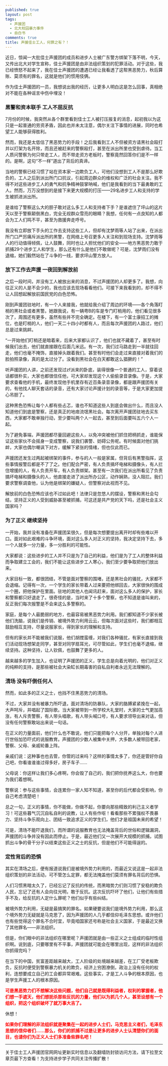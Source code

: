 ```yaml
---
published: true
layout: post
tags:
  - 声援团
  - 北大校园暴力事件
  - 自白书
comments: true
title: 声援佳士工人，何罪之有？！
---
```



近日，惊闻一大批佳士声援团的成员和进步人士被广东警方绑架下落不明，今天，又传出北大对学生宣称，佳士声援团是由非法组织策划的犯罪活动。对于这些，我已经愤怒不起来了，我在佳士声援团的遭遇已经让我看透了这帮黑恶势力，秋后算账、莫须有的罪名，这就是他们的惯用伎俩。

作为佳士声援团的一员，我想说出我的经历，让更多人明白这是怎么回事，真相绝对不能在各种谣言中伤中埋没！

### 黑警和资本联手 工人不屈反抗

7月份的时候，我突然从各个群里看到佳士工人被打压报复的消息，起初我以为这只是一起普通的劳资矛盾，因此也并未太注意，偶尔关注下事情的进展，同时也希望工人能够获得胜利。

然而，我还是太低估了黑恶势力的手段！之后我看到工人不但被资方请黑社会殴打并以打架为名开除，而且还被赶来的警察殴打，甚至在派出所里也受到虐待。当工人质问警察为何只带走工人，而不带走资方老板时，警察竟然回答你们是不一样的。是啊，这句“不一样”道出了背后的真谛。

当地的警察已经习惯了站在资本家一边欺负工人，可他们没想到工人不是那么好欺负的，工人之后到派出所门口抗议，引起周边群众的维权和广泛的社会关注。我不得不对这些进步工人的勇气和抗争精神鼓掌呐喊，他们是我看到的当下最勇敢的工人。然而，万万没想到的是接下来更大规模的打压——29名进步工人和支持的学生被抓进派出所。

是谁给了警察这么大的胆子敢对这么多工人和支持者下手？是谁遮住了坪山的这片天以至于警察颠倒黑白，完全无视群众雪亮的眼睛？我想，任何有一点良知的人都会为工人们鸣不平，甚至为救援奔走呼号。

我没有立即放下手头的工作去支持这些工人，但却有沈梦雨等人站了出来，在派出所门口严厉痛斥派出所的黑警，在网络上号召更多人关注和到现场支持。沈梦雨等人的行动值得倾佩，让人鼓舞，同时也让人担忧他们的安全——地方黑恶势力敢于抓捕29个进步工人和学生，那么还有什么是他们不敢做呢？可是，沈梦雨们没有退缩，她们毅然站在了斗争的一线，要求坪山警方放人。

### 放下工作去声援 一夜回到解放前

之后一段时间，并没有工人被放出来的消息，不过声援团的人却更多了。我想，向往正义的人是不会少的，我也应该去现场看看他们。可接下来我看到的，却不得不让人回想起解放前国民党的白色恐怖。

刚到声援团驻地时，有一个人来接我，他就给我介绍了周边的环境——各个角落盯梢的黑社会或者黑警。她跟我说，有一辆粤B的车是专门盯梢用的，他们看见很多次了，周围还有更多，虽然有些并不完全确定。在楼下，有一个富士康招工的摊位，也是盯梢的人，他们一天二十四小时都有人，而且每次声援团的人路过，他们总是过来挑衅。

“一开始他们盯梢还是暗着来，后来大家都认识了，他们也就不藏着了，甚至有时候我们出去，他们就直接跟在后面几米远。有一次，我们过马路走到一半就往回走，他们也毫不掩饰，直接掉头跟着我们。甚至有时他们会走过来直接对着我们的脸拍照录像，真的是太过分了。没看到黑社会在白天都敢这么猖獗的！”

听声援团的人讲，之前还发现过zf派来的卧底，装得很像一个普通的工人，穿着说话都很朴实，大家也都很信任他，可大家却发现这个人偷偷录音录像。于是，大家要求查看他的手机，最终发现他手机里存有近百条录音录像，都是跟声援团有关的，有他找人聊天套话的录音，还有大家讨论声援计划的录音等，于是大家更加提心吊胆了。

这种黑色恐怖让每个人都有些忐忑，谁也不知道这些人到底会做出什么，而且没人知道他们到底是警察，还是真正的地痞流氓黑社会。每次离开声援团驻地去买东西，大家都不敢单独行动，至少要叫两个人一起去，甚至到后面要叫五六个人一起。

为了避免事端，声援团都尽量回避这些人，以免冲突被他们抓住把柄抓走，谁能保证这些家伙不会摇身一变成警察，说我们袭警、妨碍公务呢。有时候面对他们挑衅，大家也偶尔嘲讽下对方，缓解下紧张的情绪，但也仅此而已。

声援团还发生过两起被绑架的事件，参与的人一般是家属，但背后有黑警指挥，这些事情报警后都是不了了之。他们配合严密，有人负责搞坏电梯和摄像头，有人拦住增援的人，有人负责开车，有人负责绑架。甚至有一次我们在派出所看见了负责搞坏电梯和摄像头的人，他直接走进了派出所办公区，动作娴熟，没人阻拦。我们要求警察调查他，认为他是绑架的嫌疑人，但警察对此视而不见。

解放前的白色恐怖应该也不过如此吧！法律只是忽悠人的摆设，警察和黑社会勾结，坚持正义的人受到威胁甚至被抓捕，可这还是共产党的天下吗，还是社会主义国家吗？

### 为了正义 继续坚持

一开始，我并没有准备在声援团呆很久，但是每次想要提出离开时却有些难以开口。面对如此艰难的斗争环境，面对这么多人对正义的坚持，我决定坚持下去，多一个人就多一分力量，多一分胜利的可能性。

大家都说：这些进步的工人并不只是为了自己的利益，他们是为了工人的整体利益而争取建立工会的，我们不能让这些进步工人寒心，我们至少要争取把他们放出来。

大家目标一致，都很团结，不管是面对警察的围堵，还是黑社会的骚扰，大家都不会退缩。记得有一次，一个学生的家长带着人过来要把他绑回去，大家很快的围成一个圈，把他保护在里面。驻地的其他人也闻讯赶来，面对这么多人的保护，家长和警察都只好退走了。很奇怪的是，当时来了十多个警察，也不知道是谁叫来的，反正我们每次报警是不会来这么多警察的。

家庭，是每个人最脆弱的地方，也最容易被黑恶势力利用。我们都知道不少家长被他们洗脑，说我们是传销、被境外势力利用云云，但每次面对这些时，我们都相互鼓励相互支持，尽量说服家长，得到家长的理解和支持。

但有的家长并不能被我们说服，他们胡搅蛮缠，对我们各种骚扰，有家长直接到我们活动现场想架走同学，甚至对同学扇耳光，可尽管如此，学生们也毫不退缩，继续坚持。这种坚持，让人钦佩，也鼓舞了更多的人。

越来越多的学生加入，也证明了声援团的正义，学生总是向着光明的，他们对正义的纯粹的支持，是那些被社会大染缸长期毒害的自私自利者永远无法理解的。

### 清场 没有吓倒任何人

然而，如此多的正义之士，也挡不住黑恶势力的清场。

不过，大家并没有被暴力所吓退，面对清场的防暴队，大家的胳膊紧紧挽在一起，大声呵斥，并唱起了国际歌。当大家被带到一所学校大礼堂时，大家的士气更加高涨，有人斥责警察，有人带头唱歌，有人带头喊口号，有人要求领导出来对话，但没有任何警察敢站出来说一句话。

在正义的力量面前，他们什么也不敢说，他们只能把每个人分开，单独对每个人进行世俗加恐吓式的说服教育。声援团的少数人被集中关押，大多数人被带回老家，警察、父母、亲戚轮番上阵。

亲戚们说：这种事也也去管，你管的过来吗？这样的事情太多了，你还是管好你自己吧，你看谁谁谁过得多好，房子车子……

父母说：你这样让我们多心疼啊，你会毁了自己的，我们把你抚养这么大，你也要为我们着想啊。

警察说：参与这些事情，会连累你一家人知不知道，甚至你的后代都会受影响，你自己考虑清楚吧！

总之一句，正义的事情，你不能做，你做不起，你要向那些精致的利己主义者学习！可这些暮气沉沉自私自利的说教，让人有些作呕！看看那些不累强权不畏暴力、坚持斗争乐观向上、团结一致追求正义的学生们，他们才是祖国未来的希望！

可是，清场不能吓退我们，而所谓的说服教育也无法掩盖背后的世俗和逻辑漏洞，声援团的斗争并没有因此而停止。于是，最近他们又一次展开大规模的抓捕，试图抓出斗争的骨干分子以结束这些正义之士的反抗，但是他们不可能得逞的。

### 定性背后的恐惧

其实在清场之后，便有报道说我们是被境外势力利用的，而最近又说这是一起非法组织策划的非法活动，可不管怎么定罪，都无法掩盖他们莫须有罪名背后的恐惧。

人们习惯黑暗太久了，已经忘记了反抗的传统，而黑暗势力们则习惯了安稳的欺负人民，忘记了还有人会向往光明，敢于反抗。这次反抗吓坏了他们，让他们有些措手不及，给反抗的人定什么罪呢？他们似乎有些纠结。

被境外势力利用，无疑是最搞笑的罪名。如果硬要说我们是境外势力利用，那么这个境外势力无疑就是马克思了，因为声援团的人几乎都信仰毛泽东思想。或许他们也有些觉得这个罪名不合时宜，毕竟咱国家还号称是社会主义国家，于是最近又换了其他罪名——非法组织。

但是，你们眼中的非法组织在哪里呢？声援团就是由一些正义之士组成的临时性组织啊。说到底，只要哪里有不平事，声援团就可能会在哪里出现，这样的非法组织你抓得完吗？

在当下的中国，贫富差距越来越大，工人阶级的处境越来越差，在工厂受老板欺负，反抗时便受到警察暴力机关的欺负，经济上穷困潦倒，政治上没有任何的权利，连想要成立自己的工会都异常艰难。这些事实，才是工人斗争的根本原因，也是学生声援工人的根本原因。

<span style="color: #ff0000;"><strong>可是黑恶势力们不想解决这些问题，他们自己就是既得利益者，权利的掌握者，他们想一手遮天，他们想扼杀那些反抗的力量，他们以为抓几个人，甚至设想有一个组织，把这个组织破坏了就万事大吉了。</strong></span>

休想！

<span style="color: #ff0000;"><strong>如果你们理解的非法组织就是聚集在一起的进步人士们，马克思主义者们，毛泽东思想的信仰者们……那么，你们的抓捕不过是让更多的进步人士认清楚你们的面目，也请你们为正义人士们多准备些罪名吧！</strong></span>

---
关于佳士工人声援团官网网址更新实时信息以及翻墙防封锁访问方法，请下拉至文章页最下方查看！为支持进步学子共同关注传播扩散！
